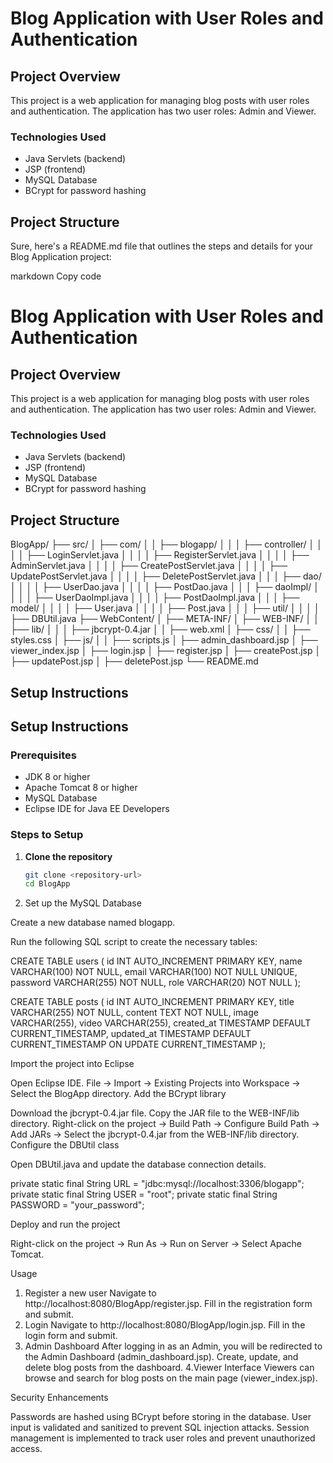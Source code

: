 # Blog Application with User Roles and Authentication

## Project Overview
This project is a web application for managing blog posts with user roles and authentication. The application has two user roles: Admin and Viewer.

### Technologies Used
- Java Servlets (backend)
- JSP (frontend)
- MySQL Database
- BCrypt for password hashing

## Project Structure


Sure, here's a README.md file that outlines the steps and details for your Blog Application project:

markdown
Copy code
# Blog Application with User Roles and Authentication

## Project Overview
This project is a web application for managing blog posts with user roles and authentication. The application has two user roles: Admin and Viewer.

### Technologies Used
- Java Servlets (backend)
- JSP (frontend)
- MySQL Database
- BCrypt for password hashing

## Project Structure
BlogApp/
├── src/
│ ├── com/
│ │ ├── blogapp/
│ │ │ ├── controller/
│ │ │ │ ├── LoginServlet.java
│ │ │ │ ├── RegisterServlet.java
│ │ │ │ ├── AdminServlet.java
│ │ │ │ ├── CreatePostServlet.java
│ │ │ │ ├── UpdatePostServlet.java
│ │ │ │ ├── DeletePostServlet.java
│ │ │ ├── dao/
│ │ │ │ ├── UserDao.java
│ │ │ │ ├── PostDao.java
│ │ │ ├── daoImpl/
│ │ │ │ ├── UserDaoImpl.java
│ │ │ │ ├── PostDaoImpl.java
│ │ │ ├── model/
│ │ │ │ ├── User.java
│ │ │ │ ├── Post.java
│ │ │ ├── util/
│ │ │ │ ├── DBUtil.java
├── WebContent/
│ ├── META-INF/
│ ├── WEB-INF/
│ │ ├── lib/
│ │ │ ├── jbcrypt-0.4.jar
│ │ ├── web.xml
│ ├── css/
│ │ ├── styles.css
│ ├── js/
│ │ ├── scripts.js
│ ├── admin_dashboard.jsp
│ ├── viewer_index.jsp
│ ├── login.jsp
│ ├── register.jsp
│ ├── createPost.jsp
│ ├── updatePost.jsp
│ ├── deletePost.jsp
└── README.md

## Setup Instructions

## Setup Instructions

### Prerequisites
- JDK 8 or higher
- Apache Tomcat 8 or higher
- MySQL Database
- Eclipse IDE for Java EE Developers

### Steps to Setup

1. **Clone the repository**
   ```bash
   git clone <repository-url>
   cd BlogApp


2. Set up the MySQL Database

Create a new database named blogapp.

Run the following SQL script to create the necessary tables:

CREATE TABLE users (
    id INT AUTO_INCREMENT PRIMARY KEY,
    name VARCHAR(100) NOT NULL,
    email VARCHAR(100) NOT NULL UNIQUE,
    password VARCHAR(255) NOT NULL,
    role VARCHAR(20) NOT NULL
);

CREATE TABLE posts (
    id INT AUTO_INCREMENT PRIMARY KEY,
    title VARCHAR(255) NOT NULL,
    content TEXT NOT NULL,
    image VARCHAR(255),
    video VARCHAR(255),
    created_at TIMESTAMP DEFAULT CURRENT_TIMESTAMP,
    updated_at TIMESTAMP DEFAULT CURRENT_TIMESTAMP ON UPDATE CURRENT_TIMESTAMP
);

Import the project into Eclipse

Open Eclipse IDE.
File -> Import -> Existing Projects into Workspace -> Select the BlogApp directory.
Add the BCrypt library

Download the jbcrypt-0.4.jar file.
Copy the JAR file to the WEB-INF/lib directory.
Right-click on the project -> Build Path -> Configure Build Path -> Add JARs -> Select the jbcrypt-0.4.jar from the WEB-INF/lib directory.
Configure the DBUtil class

Open DBUtil.java and update the database connection details.

private static final String URL = "jdbc:mysql://localhost:3306/blogapp";
private static final String USER = "root";
private static final String PASSWORD = "your_password";

Deploy and run the project

Right-click on the project -> Run As -> Run on Server -> Select Apache Tomcat.

Usage

1. Register a new user
  Navigate to http://localhost:8080/BlogApp/register.jsp.
  Fill in the registration form and submit.
2. Login
  Navigate to http://localhost:8080/BlogApp/login.jsp.
  Fill in the login form and submit.
3. Admin Dashboard
  After logging in as an Admin, you will be redirected to the Admin Dashboard (admin_dashboard.jsp).
  Create, update, and delete blog posts from the dashboard.
4.Viewer Interface
  Viewers can browse and search for blog posts on the main page (viewer_index.jsp).

Security Enhancements

Passwords are hashed using BCrypt before storing in the database.
User input is validated and sanitized to prevent SQL injection attacks.
Session management is implemented to track user roles and prevent unauthorized access.
